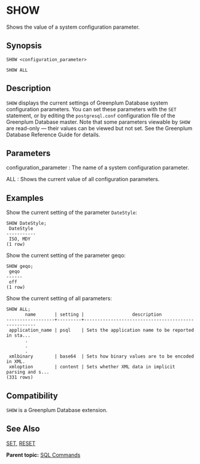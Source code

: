 # SHOW 

Shows the value of a system configuration parameter.

## <a id="section2"></a>Synopsis 

``` {#sql_command_synopsis}
SHOW <configuration_parameter>

SHOW ALL
```

## <a id="section3"></a>Description 

`SHOW` displays the current settings of Greenplum Database system configuration parameters. You can set these parameters with the `SET` statement, or by editing the `postgresql.conf` configuration file of the Greenplum Database master. Note that some parameters viewable by `SHOW` are read-only — their values can be viewed but not set. See the Greenplum Database Reference Guide for details.

## <a id="section4"></a>Parameters 

configuration\_parameter
:   The name of a system configuration parameter.

ALL
:   Shows the current value of all configuration parameters.

## <a id="section5"></a>Examples 

Show the current setting of the parameter `DateStyle`:

```
SHOW DateStyle;
 DateStyle
-----------
 ISO, MDY
(1 row)

```

Show the current setting of the parameter geqo:

```
SHOW geqo;
 geqo
------
 off
(1 row)
```

Show the current setting of all parameters:

```
SHOW ALL;
       name       | setting |                  description
------------------+---------+----------------------------------------------------
 application_name | psql    | Sets the application name to be reported in sta...
       .
       .
       .
 xmlbinary        | base64  | Sets how binary values are to be encoded in XML.
 xmloption        | content | Sets whether XML data in implicit parsing and s...
(331 rows)
```

## <a id="section6"></a>Compatibility 

`SHOW` is a Greenplum Database extension.

## <a id="section7"></a>See Also 

[SET](SET.html), [RESET](RESET.html)

**Parent topic:** [SQL Commands](../sql_commands/sql_ref.html)

